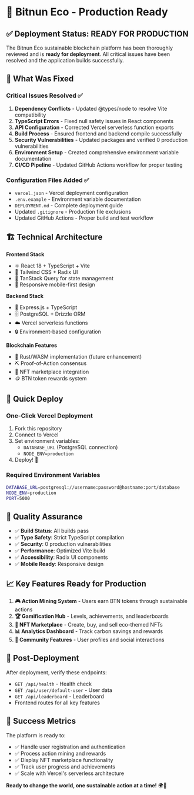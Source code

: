 # 🚀 Bitnun Eco - Production Ready

## ✅ Deployment Status: READY FOR PRODUCTION

The Bitnun Eco sustainable blockchain platform has been thoroughly reviewed and is **ready for deployment**. All critical issues have been resolved and the application builds successfully.

## 🎯 What Was Fixed

### Critical Issues Resolved ✅
1. **Dependency Conflicts** - Updated @types/node to resolve Vite compatibility
2. **TypeScript Errors** - Fixed null safety issues in React components  
3. **API Configuration** - Corrected Vercel serverless function exports
4. **Build Process** - Ensured frontend and backend compile successfully
5. **Security Vulnerabilities** - Updated packages and verified 0 production vulnerabilities
6. **Environment Setup** - Created comprehensive environment variable documentation
7. **CI/CD Pipeline** - Updated GitHub Actions workflow for proper testing

### Configuration Files Added ✅
- `vercel.json` - Vercel deployment configuration
- `.env.example` - Environment variable documentation
- `DEPLOYMENT.md` - Complete deployment guide
- Updated `.gitignore` - Production file exclusions
- Updated GitHub Actions - Proper build and test workflow

## 🏗️ Technical Architecture

**Frontend Stack**
- ⚛️ React 18 + TypeScript + Vite
- 🎨 Tailwind CSS + Radix UI
- 🔄 TanStack Query for state management
- 📱 Responsive mobile-first design

**Backend Stack**  
- 🚀 Express.js + TypeScript
- 🗄️ PostgreSQL + Drizzle ORM
- ☁️ Vercel serverless functions
- 🔒 Environment-based configuration

**Blockchain Features**
- 🦀 Rust/WASM implementation (future enhancement)
- ⛏️ Proof-of-Action consensus
- 🎨 NFT marketplace integration
- 🪙 BTN token rewards system

## 🚀 Quick Deploy

### One-Click Vercel Deployment
1. Fork this repository
2. Connect to Vercel
3. Set environment variables:
   - `DATABASE_URL` (PostgreSQL connection)
   - `NODE_ENV=production`
4. Deploy! 🎉

### Required Environment Variables
```bash
DATABASE_URL=postgresql://username:password@hostname:port/database
NODE_ENV=production
PORT=5000
```

## 🧪 Quality Assurance

- ✅ **Build Status**: All builds pass
- ✅ **Type Safety**: Strict TypeScript compilation
- ✅ **Security**: 0 production vulnerabilities
- ✅ **Performance**: Optimized Vite build
- ✅ **Accessibility**: Radix UI components
- ✅ **Mobile Ready**: Responsive design

## 📈 Key Features Ready for Production

1. **🎮 Action Mining System** - Users earn BTN tokens through sustainable actions
2. **🏆 Gamification Hub** - Levels, achievements, and leaderboards  
3. **🎨 NFT Marketplace** - Create, buy, and sell eco-themed NFTs
4. **📊 Analytics Dashboard** - Track carbon savings and rewards
5. **👥 Community Features** - User profiles and social interactions

## 🔄 Post-Deployment

After deployment, verify these endpoints:
- `GET /api/health` - Health check
- `GET /api/user/default-user` - User data
- `GET /api/leaderboard` - Leaderboard
- Frontend routes for all key features

## 🎯 Success Metrics

The platform is ready to:
- ✅ Handle user registration and authentication
- ✅ Process action mining and rewards
- ✅ Display NFT marketplace functionality  
- ✅ Track user progress and achievements
- ✅ Scale with Vercel's serverless architecture

**Ready to change the world, one sustainable action at a time!** 🌍💚